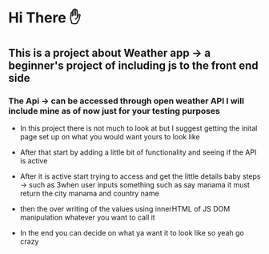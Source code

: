 # Hi There ✋

## This is a project about Weather app -> a beginner's project of including js to the front end side

### The Api -> can be accessed through open weather API I will include mine as of now just for your testing purposes

- In this project there is not much to look at but I suggest getting the inital page set up on what you would want yours to look like 

- After that start by adding a little bit of functionality and seeing if the API is active

- After it is active start trying to access and get the little details baby steps -> such as 3when user inputs something such as say manama it must return the city manama and country name

- then the over writing of the values using innerHTML of JS DOM manipulation whatever you want to call it

- In the end you can decide on what ya want it to look like so yeah go crazy

